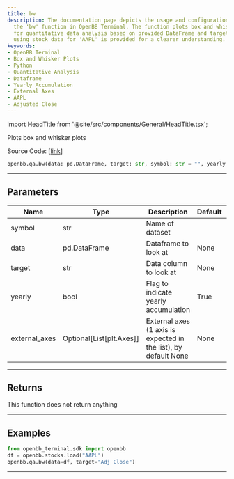 ```yaml
---
title: bw
description: The documentation page depicts the usage and configuration options for
  the 'bw' function in OpenBB Terminal. The function plots box and whisker graphs
  for quantitative data analysis based on provided DataFrame and target. An example
  using stock data for 'AAPL' is provided for a clearer understanding.
keywords:
- OpenBB Terminal
- Box and Whisker Plots
- Python
- Quantitative Analysis
- Dataframe
- Yearly Accumulation
- External Axes
- AAPL
- Adjusted Close
---
```


import HeadTitle from '@site/src/components/General/HeadTitle.tsx';

<HeadTitle title="bw - Qa - Reference | OpenBB SDK Docs" />

Plots box and whisker plots

Source Code: [[link](https://github.com/OpenBB-finance/OpenBBTerminal/tree/main/openbb_terminal/common/quantitative_analysis/qa_view.py#L270)]

```python
openbb.qa.bw(data: pd.DataFrame, target: str, symbol: str = "", yearly: bool = True, external_axes: Optional[List[matplotlib.axes._axes.Axes]] = None)
```

---

## Parameters

| Name | Type | Description | Default | Optional |
| ---- | ---- | ----------- | ------- | -------- |
| symbol | str | Name of dataset |  | True |
| data | pd.DataFrame | Dataframe to look at | None | False |
| target | str | Data column to look at | None | False |
| yearly | bool | Flag to indicate yearly accumulation | True | True |
| external_axes | Optional[List[plt.Axes]] | External axes (1 axis is expected in the list), by default None | None | True |


---

## Returns

This function does not return anything

---

## Examples

```python
from openbb_terminal.sdk import openbb
df = openbb.stocks.load("AAPL")
openbb.qa.bw(data=df, target="Adj Close")
```

---

